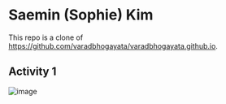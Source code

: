 # Saemin (Sophie) Kim
This repo is a clone of https://github.com/varadbhogayata/varadbhogayata.github.io.

## Activity 1
![image](https://github.com/sop-kim/sop-kim.github.io/assets/77212828/3661644b-c0e5-4258-8df5-b29b5c78f7ba)
